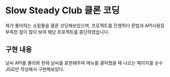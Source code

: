 # Slow Steady Club 클론 코딩

제가 좋아하는 쇼핑몰을 클론 코딩해보았으며, 프로젝트를 진행하다 문법과 API사용등 부족한 점이 많이 보여 해당 프로젝트를 중단하였습니다. 

## 구현 내용

날씨 API를 불러와 현재 날씨를 표현해주며 메뉴를 클릭했을 때 나오는 페이지를 순수 JS로만 작성해서 구현해보았다. 
